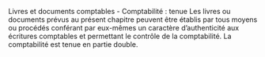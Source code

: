 Livres et documents comptables - Comptabilité : tenue
Les livres ou documents prévus au présent chapitre peuvent être établis par tous moyens ou procédés conférant par eux-mêmes un caractère d’authenticité aux écritures comptables et permettant le contrôle de la comptabilité.
La comptabilité est tenue en partie double.